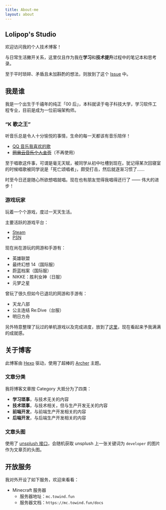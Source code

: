 ```yaml
---
title: About-me
layout: about
---
```


## Lolipop's Studio

欢迎访问我的个人技术博客！

与日常生活撇开关系，这里仅且作为我在**学习**和**技术提升**过程中的笔记本和思考录。

至于平时琐碎、矛盾且未加斟酌的想法，则放到了这个 [Issue](https://github.com/LolipopJ/LolipopJ/issues/2) 中。

## 我是谁

我是一个出生于千禧年的纯正「00 后」，本科就读于电子科技大学，学习软件工程专业，目前是成为一位前端架构师。

### “K 歌之王”

听音乐总是令人十分愉悦的事情，生命的每一天都该有音乐陪伴！

- [QQ 音乐我喜欢的歌](https://y.qq.com/n/yqq/playlist/1204219211.html)
- ~~[网易云音乐个人主页](https://music.163.com/#/user/home?id=261856338)~~（不再使用）

至于唱歌这件事，可谓是毫无天赋，被同学从初中吐槽到现在。犹记得某次回寝室的时候唱歌被同学说是「死亡颂唱者」，颇受打击，然后就逐渐习惯了……

时至今日还是随心所欲想唱就唱。现在也有朋友觉得我唱得还行了 —— 伟大的进步！

### 游戏玩家

玩着一个个游戏，度过一天天生活。

主要活跃的游戏平台：

- [Steam](https://steamcommunity.com/id/lolipopj_703)
- [PSN](https://psnine.com/psnid/knkdaisy)

现在尚在游玩的网游和手游有：

- 英雄联盟
- 最终幻想 14（国际服）
- 蔚蓝档案（国际服）
- NIKKE：胜利女神（日服）
- 元梦之星

曾玩了很久但如今已退坑的网游和手游有：

- 天龙八部
- 公主连结 Re:Dive（台服）
- 明日方舟

另外特意整理了玩过的单机游戏以及完成进度，放到了[这里](https://github.com/LolipopJ/LolipopJ/issues/2#issuecomment-1071099334)，现在看起来予我满满的成就感。

## 关于博客

此博客由 [Hexo](https://hexo.io) 驱动，使用了超棒的 [Archer](https://github.com/fi3ework/hexo-theme-archer) 主题。

### 文章分类

我将博客文章按 Category 大抵分为了四类：

- **学习琐事**，与技术无关的内容
- **技术琐事**，与技术相关，但与生产开发无关的内容
- **前端开发**，与前端生产开发相关的内容
- **后端开发**，与后端生产开发相关的内容

### 文章头图

使用了 [unsplush 接口](https://source.unsplash.com/)，会随机获取 unsplush 上一张关键词为 `developer` 的图片作为文章页的头图。

## 开放服务

我对外开设了如下服务，欢迎来看看：

- Minecraft 服务器
  - 服务器地址：`mc.towind.fun`
  - 服务器文档：`https://mc.towind.fun/docs`
